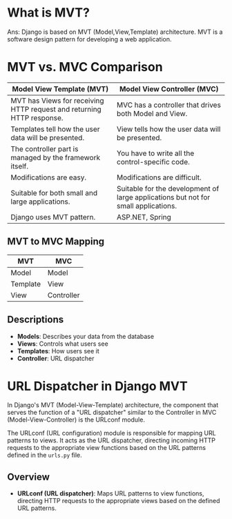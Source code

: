 # What is MVT?

Ans: Django is based on MVT (Model,View,Template) architecture. MVT is a software design pattern for developing a web application.

# MVT vs. MVC Comparison

| Model View Template (MVT)           | Model View Controller (MVC)           |
|-------------------------------------|---------------------------------------|
| MVT has Views for receiving HTTP request and returning HTTP response. | MVC has a controller that drives both Model and View. |
| Templates tell how the user data will be presented.                 | View tells how the user data will be presented.      |
| The controller part is managed by the framework itself.             | You have to write all the control-specific code.     |
| Modifications are easy.                                               | Modifications are difficult.                        |
| Suitable for both small and large applications.                     | Suitable for the development of large applications but not for small applications. |
| Django uses MVT pattern.                                            | ASP.NET, Spring                                     |

## MVT to MVC Mapping

| MVT      | MVC        |
|----------|------------|
| Model    | Model      |
| Template | View       |
| View     | Controller |

## Descriptions

- **Models**: Describes your data from the database
- **Views**: Controls what users see
- **Templates**: How users see it
- **Controller**: URL dispatcher

# URL Dispatcher in Django MVT

In Django's MVT (Model-View-Template) architecture, the component that serves the function of a "URL dispatcher" similar to the Controller in MVC (Model-View-Controller) is the URLconf module.

The URLconf (URL configuration) module is responsible for mapping URL patterns to views. It acts as the URL dispatcher, directing incoming HTTP requests to the appropriate view functions based on the URL patterns defined in the `urls.py` file.

## Overview

- **URLconf (URL dispatcher)**: Maps URL patterns to view functions, directing HTTP requests to the appropriate views based on the defined URL patterns.
